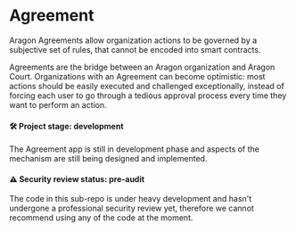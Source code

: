 # Agreement

Aragon Agreements allow organization actions to be governed by a subjective set of rules, that cannot be encoded into smart contracts.

Agreements are the bridge between an Aragon organization and Aragon Court. Organizations with an Agreement can become optimistic: most actions should be easily executed and challenged exceptionally, instead of forcing each user to go through a tedious approval process every time they want to perform an action.

#### 🛠️ Project stage: development

The Agreement app is still in development phase and aspects of the mechanism are still being designed and implemented.

#### ⚠️ Security review status: pre-audit

The code in this sub-repo is under heavy development and hasn't undergone a professional security review yet, therefore we cannot recommend using any of the code at the moment.
